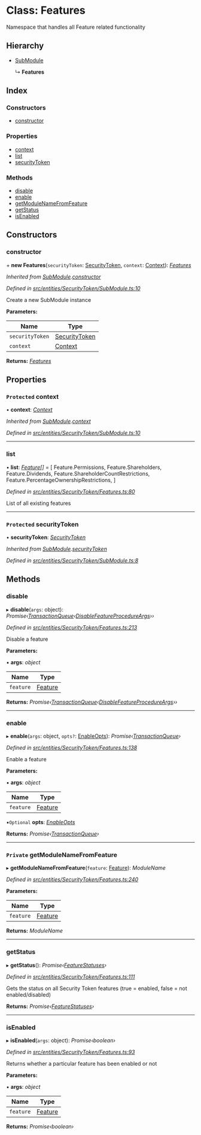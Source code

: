 # Class: Features

Namespace that handles all Feature related functionality

## Hierarchy

- [SubModule](_entities_securitytoken_submodule_.submodule.md)

  ↳ **Features**

## Index

### Constructors

- [constructor](_entities_securitytoken_features_.features.md#constructor)

### Properties

- [context](_entities_securitytoken_features_.features.md#protected-context)
- [list](_entities_securitytoken_features_.features.md#list)
- [securityToken](_entities_securitytoken_features_.features.md#protected-securitytoken)

### Methods

- [disable](_entities_securitytoken_features_.features.md#disable)
- [enable](_entities_securitytoken_features_.features.md#enable)
- [getModuleNameFromFeature](_entities_securitytoken_features_.features.md#private-getmodulenamefromfeature)
- [getStatus](_entities_securitytoken_features_.features.md#getstatus)
- [isEnabled](_entities_securitytoken_features_.features.md#isenabled)

## Constructors

### constructor

\+ **new Features**(`securityToken`: [SecurityToken](_entities_securitytoken_securitytoken_.securitytoken.md), `context`: [Context](_context_.context.md)): _[Features](_entities_securitytoken_features_.features.md)_

_Inherited from [SubModule](_entities_securitytoken_submodule_.submodule.md).[constructor](_entities_securitytoken_submodule_.submodule.md#constructor)_

_Defined in [src/entities/SecurityToken/SubModule.ts:10](https://github.com/PolymathNetwork/polymath-sdk/blob/c47ae7a/src/entities/SecurityToken/SubModule.ts#L10)_

Create a new SubModule instance

**Parameters:**

| Name            | Type                                                                     |
| --------------- | ------------------------------------------------------------------------ |
| `securityToken` | [SecurityToken](_entities_securitytoken_securitytoken_.securitytoken.md) |
| `context`       | [Context](_context_.context.md)                                          |

**Returns:** _[Features](_entities_securitytoken_features_.features.md)_

## Properties

### `Protected` context

• **context**: _[Context](_context_.context.md)_

_Inherited from [SubModule](_entities_securitytoken_submodule_.submodule.md).[context](_entities_securitytoken_submodule_.submodule.md#protected-context)_

_Defined in [src/entities/SecurityToken/SubModule.ts:10](https://github.com/PolymathNetwork/polymath-sdk/blob/c47ae7a/src/entities/SecurityToken/SubModule.ts#L10)_

---

### list

• **list**: _[Feature](../enums/_types_index_.feature.md)[]_ = [
Feature.Permissions,
Feature.Shareholders,
Feature.Dividends,
Feature.ShareholderCountRestrictions,
Feature.PercentageOwnershipRestrictions,
]

_Defined in [src/entities/SecurityToken/Features.ts:80](https://github.com/PolymathNetwork/polymath-sdk/blob/c47ae7a/src/entities/SecurityToken/Features.ts#L80)_

List of all existing features

---

### `Protected` securityToken

• **securityToken**: _[SecurityToken](_entities_securitytoken_securitytoken_.securitytoken.md)_

_Inherited from [SubModule](_entities_securitytoken_submodule_.submodule.md).[securityToken](_entities_securitytoken_submodule_.submodule.md#protected-securitytoken)_

_Defined in [src/entities/SecurityToken/SubModule.ts:8](https://github.com/PolymathNetwork/polymath-sdk/blob/c47ae7a/src/entities/SecurityToken/SubModule.ts#L8)_

## Methods

### disable

▸ **disable**(`args`: object): _Promise‹[TransactionQueue](_entities_transactionqueue_.transactionqueue.md)‹[DisableFeatureProcedureArgs](../interfaces/_types_index_.disablefeatureprocedureargs.md)››_

_Defined in [src/entities/SecurityToken/Features.ts:213](https://github.com/PolymathNetwork/polymath-sdk/blob/c47ae7a/src/entities/SecurityToken/Features.ts#L213)_

Disable a feature

**Parameters:**

▪ **args**: _object_

| Name      | Type                                         |
| --------- | -------------------------------------------- |
| `feature` | [Feature](../enums/_types_index_.feature.md) |

**Returns:** _Promise‹[TransactionQueue](_entities_transactionqueue_.transactionqueue.md)‹[DisableFeatureProcedureArgs](../interfaces/_types_index_.disablefeatureprocedureargs.md)››_

---

### enable

▸ **enable**(`args`: object, `opts?`: [EnableOpts](../modules/_entities_securitytoken_features_.md#enableopts)): _Promise‹[TransactionQueue](_entities_transactionqueue_.transactionqueue.md)›_

_Defined in [src/entities/SecurityToken/Features.ts:138](https://github.com/PolymathNetwork/polymath-sdk/blob/c47ae7a/src/entities/SecurityToken/Features.ts#L138)_

Enable a feature

**Parameters:**

▪ **args**: _object_

| Name      | Type                                         |
| --------- | -------------------------------------------- |
| `feature` | [Feature](../enums/_types_index_.feature.md) |

▪`Optional` **opts**: _[EnableOpts](../modules/_entities_securitytoken_features_.md#enableopts)_

**Returns:** _Promise‹[TransactionQueue](_entities_transactionqueue_.transactionqueue.md)›_

---

### `Private` getModuleNameFromFeature

▸ **getModuleNameFromFeature**(`feature`: [Feature](../enums/_types_index_.feature.md)): _ModuleName_

_Defined in [src/entities/SecurityToken/Features.ts:240](https://github.com/PolymathNetwork/polymath-sdk/blob/c47ae7a/src/entities/SecurityToken/Features.ts#L240)_

**Parameters:**

| Name      | Type                                         |
| --------- | -------------------------------------------- |
| `feature` | [Feature](../enums/_types_index_.feature.md) |

**Returns:** _ModuleName_

---

### getStatus

▸ **getStatus**(): _Promise‹[FeatureStatuses](../interfaces/_entities_securitytoken_features_.featurestatuses.md)›_

_Defined in [src/entities/SecurityToken/Features.ts:111](https://github.com/PolymathNetwork/polymath-sdk/blob/c47ae7a/src/entities/SecurityToken/Features.ts#L111)_

Gets the status on all Security Token features (true = enabled, false = not enabled/disabled)

**Returns:** _Promise‹[FeatureStatuses](../interfaces/_entities_securitytoken_features_.featurestatuses.md)›_

---

### isEnabled

▸ **isEnabled**(`args`: object): _Promise‹boolean›_

_Defined in [src/entities/SecurityToken/Features.ts:93](https://github.com/PolymathNetwork/polymath-sdk/blob/c47ae7a/src/entities/SecurityToken/Features.ts#L93)_

Returns whether a particular feature has been enabled or not

**Parameters:**

▪ **args**: _object_

| Name      | Type                                         |
| --------- | -------------------------------------------- |
| `feature` | [Feature](../enums/_types_index_.feature.md) |

**Returns:** _Promise‹boolean›_
